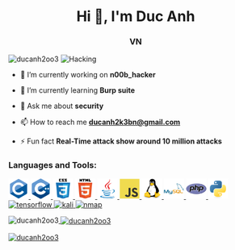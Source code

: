 <h1 align="center">Hi 👋, I'm Duc Anh</h1>
<h3 align="center">VN</h3>
<img align="right" alt="Hacking" width="400" src="https://giffiles.alphacoders.com/174/1744.gif"
<p align="left"> <img src="https://komarev.com/ghpvc/?username=ducanh2oo3&label=Profile%20views&color=0e75b6&style=flat" alt="ducanh2oo3" /> </p>

- 🔭 I’m currently working on **n00b_hacker**

- 🌱 I’m currently learning **Burp suite**

- 💬 Ask me about **security**

- 📫 How to reach me **ducanh2k3bn@gmail.com**

- ⚡ Fun fact **Real-Time attack show around 10 million attacks**

<h3 align="left">Languages and Tools:</h3>
<p align="left"> 
  <a href="https://www.cprogramming.com/" target="_blank" rel="noreferrer"> 
    <img src="https://raw.githubusercontent.com/devicons/devicon/master/icons/c/c-original.svg" alt="c" width="40" height="40"/> 
  </a> 
  <a href="https://www.w3schools.com/cpp/" target="_blank" rel="noreferrer"> 
    <img src="https://raw.githubusercontent.com/devicons/devicon/master/icons/cplusplus/cplusplus-original.svg" alt="cplusplus" width="40" height="40"/> 
  </a> 
  <a href="https://www.w3schools.com/css/" target="_blank" rel="noreferrer"> 
    <img src="https://raw.githubusercontent.com/devicons/devicon/master/icons/css3/css3-original-wordmark.svg" alt="css3" width="40" height="40"/> 
  </a> 
  <a href="https://www.w3.org/html/" target="_blank" rel="noreferrer"> 
    <img src="https://raw.githubusercontent.com/devicons/devicon/master/icons/html5/html5-original-wordmark.svg" alt="html5" width="40" height="40"/> 
  </a> 
  <a href="https://www.java.com" target="_blank" rel="noreferrer"> 
    <img src="https://raw.githubusercontent.com/devicons/devicon/master/icons/java/java-original.svg" alt="java" width="40" height="40"/> 
  </a> 
  <a href="https://developer.mozilla.org/en-US/docs/Web/JavaScript" target="_blank" rel="noreferrer"> 
    <img src="https://raw.githubusercontent.com/devicons/devicon/master/icons/javascript/javascript-original.svg" alt="javascript" width="40" height="40"/> 
  </a> 
  <a href="https://www.linux.org/" target="_blank" rel="noreferrer"> 
    <img src="https://raw.githubusercontent.com/devicons/devicon/master/icons/linux/linux-original.svg" alt="linux" width="40" height="40"/> 
  </a> 
  <a href="https://www.mysql.com/" target="_blank" rel="noreferrer"> 
    <img src="https://raw.githubusercontent.com/devicons/devicon/master/icons/mysql/mysql-original-wordmark.svg" alt="mysql" width="40" height="40"/> 
  </a> 
  <a href="https://www.php.net" target="_blank" rel="noreferrer"> 
    <img src="https://raw.githubusercontent.com/devicons/devicon/master/icons/php/php-original.svg" alt="php" width="40" height="40"/> 
  </a> 
  <a href="https://www.python.org" target="_blank" rel="noreferrer"> 
    <img src="https://raw.githubusercontent.com/devicons/devicon/master/icons/python/python-original.svg" alt="python" width="40" height="40"/> 
  </a> 
  <a href="https://www.tensorflow.org" target="_blank" rel="noreferrer"> 
    <img src="https://www.vectorlogo.zone/logos/tensorflow/tensorflow-icon.svg" alt="tensorflow" width="40" height="40"/> 
  </a> 
  <a href="https://www.kali.org/" target="_blank" rel="noreferrer"> 
    <img src="https://www.kali.org/images/kali-dragon-icon.svg" alt="kali" width="40" height="40"/> 
  </a> 
  <a href="https://nmap.org/" target="_blank" rel="noreferrer"> 
    <img src="https://nmap.org/images/nmap-logo-256x256.png" alt="nmap" width="40" height="40"/> 
 
</p>

<p><img align="left" src="https://github-readme-stats.vercel.app/api/top-langs?username=ducanh2oo3&show_icons=true&locale=en&layout=compact" alt="ducanh2oo3" /></p>

<p>&nbsp;<img align="center" src="https://github-readme-stats.vercel.app/api?username=ducanh2oo3&show_icons=true&locale=en" alt="ducanh2oo3" /></p>

<p><img align="center" src="https://github-readme-streak-stats.herokuapp.com/?user=ducanh2oo3&" alt="ducanh2oo3" /></p>
